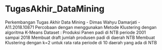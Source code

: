 # TugasAkhir_DataMining
Perkembangan Tugas Akhir Data Mining - Dimas Wahyu Damarjati - A11.2018.10871
Percobaan dengan menggunakan Metode Klustering dengan algoritma K-Means
Dataset : Produksi Panen padi di NTB periode 2001 sampai 2018
Membuat draft jumlah produsen padi di daerah NTB
Membuat Klustering dengan k=2 untuk rata rata periode di 10 daerah yang ada di NTB
